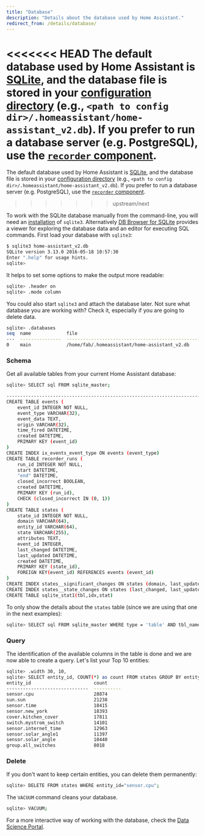 ```yaml
---
title: "Database"
description: "Details about the database used by Home Assistant."
redirect_from: /details/database/
---
```


<<<<<<< HEAD
The default database used by Home Assistant is [SQLite](https://www.sqlite.org/), and the database file is stored in your [configuration directory](/getting-started/configuration/) (e.g., `<path to config dir>/.homeassistant/home-assistant_v2.db`). If you prefer to run a database server (e.g. PostgreSQL), use the [`recorder` component](/components/recorder/).
=======
The default database used by Home Assistant is [SQLite](https://www.sqlite.org/), and the database file is stored in your [configuration directory](/getting-started/configuration/) (e.g., `<path to config dir>/.homeassistant/home-assistant_v2.db`). If you prefer to run a database server (e.g. PostgreSQL), use the [`recorder` component](/integrations/recorder/).
>>>>>>> upstream/next

To work with the SQLite database manually from the command-line, you will need an [installation](http://www.sqlitetutorial.net/download-install-sqlite/) of `sqlite3`. Alternatively [DB Browser for SQLite](http://sqlitebrowser.org/) provides a viewer for exploring the database data and an editor for executing SQL commands.
First load your database with `sqlite3`:

```bash
$ sqlite3 home-assistant_v2.db
SQLite version 3.13.0 2016-05-18 10:57:30
Enter ".help" for usage hints.
sqlite>
```

It helps to set some options to make the output more readable:

```bash
sqlite> .header on
sqlite> .mode column
```

You could also start `sqlite3` and attach the database later. Not sure what database you are working with? Check it, especially if you are going to delete data.

```bash
sqlite> .databases
seq  name             file
---  ---------------  ----------------------------------------------------------
0    main             /home/fab/.homeassistant/home-assistant_v2.db
```

### Schema

Get all available tables from your current Home Assistant database:

```bash
sqlite> SELECT sql FROM sqlite_master;

-------------------------------------------------------------------------------------
CREATE TABLE events (
	event_id INTEGER NOT NULL,
	event_type VARCHAR(32),
	event_data TEXT,
	origin VARCHAR(32),
	time_fired DATETIME,
	created DATETIME,
	PRIMARY KEY (event_id)
)
CREATE INDEX ix_events_event_type ON events (event_type)
CREATE TABLE recorder_runs (
	run_id INTEGER NOT NULL,
	start DATETIME,
	"end" DATETIME,
	closed_incorrect BOOLEAN,
	created DATETIME,
	PRIMARY KEY (run_id),
	CHECK (closed_incorrect IN (0, 1))
)
CREATE TABLE states (
	state_id INTEGER NOT NULL,
	domain VARCHAR(64),
	entity_id VARCHAR(64),
	state VARCHAR(255),
	attributes TEXT,
	event_id INTEGER,
	last_changed DATETIME,
	last_updated DATETIME,
	created DATETIME,
	PRIMARY KEY (state_id),
	FOREIGN KEY(event_id) REFERENCES events (event_id)
)
CREATE INDEX states__significant_changes ON states (domain, last_updated, entity_id)
CREATE INDEX states__state_changes ON states (last_changed, last_updated, entity_id)
CREATE TABLE sqlite_stat1(tbl,idx,stat)
```

To only show the details about the `states` table (since we are using that one in the next examples):

```bash
sqlite> SELECT sql FROM sqlite_master WHERE type = 'table' AND tbl_name = 'states';
```

### Query

The identification of the available columns in the table is done and we are now able to create a query. Let's list your Top 10 entities:

```bash
sqlite> .width 30, 10,
sqlite> SELECT entity_id, COUNT(*) as count FROM states GROUP BY entity_id ORDER BY count DESC LIMIT 10;
entity_id                       count
------------------------------  ----------
sensor.cpu                      28874
sun.sun                         21238
sensor.time                     18415
sensor.new_york                 18393
cover.kitchen_cover             17811
switch.mystrom_switch           14101
sensor.internet_time            12963
sensor.solar_angle1             11397
sensor.solar_angle              10440
group.all_switches              8018
```

### Delete

If you don't want to keep certain entities, you can delete them permanently:

```bash
sqlite> DELETE FROM states WHERE entity_id="sensor.cpu";
```

The `VACUUM` command cleans your database.

```bash
sqlite> VACUUM;
```

For a more interactive way of working with the database, check the [Data Science Portal](https://data.home-assistant.io/).
